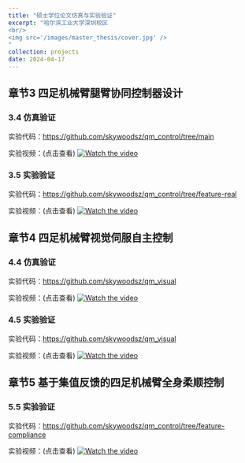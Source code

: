 ```yaml
---
title: "硕士学位论文仿真与实验验证"
excerpt: "哈尔滨工业大学深圳校区
<br/>
<img src='/images/master_thesis/cover.jpg' />
"
collection: projects
date: 2024-04-17
---
```


## 章节3 四足机械臂腿臂协同控制器设计
### 3.4 仿真验证
实验代码：https://github.com/skywoodsz/qm_control/tree/main

实验视频：(点击查看)
[![Watch the video](/images/master_thesis/3_1.jpg)](https://b23.tv/5KuEDco)

### 3.5 实验验证
实验代码：https://github.com/skywoodsz/qm_control/tree/feature-real

实验视频：(点击查看)
[![Watch the video](/images/master_thesis/3_2.jpg)](https://b23.tv/1bpG9VC)


## 章节4 四足机械臂视觉伺服自主控制
### 4.4 仿真验证
实验代码：https://github.com/skywoodsz/qm_visual

实验视频：(点击查看)
[![Watch the video](/images/master_thesis/4_1.jpg)](https://b23.tv/hMEiUDb)

### 4.5 实验验证
实验代码：https://github.com/skywoodsz/qm_visual

实验视频：(点击查看)
[![Watch the video](/images/master_thesis/4_2.jpg)](https://b23.tv/AqpXonG)


## 章节5 基于集值反馈的四足机械臂全身柔顺控制
### 5.5 实验验证
实验代码：https://github.com/skywoodsz/qm_control/tree/feature-compliance

实验视频：(点击查看)
[![Watch the video](/images/master_thesis/5_1.jpg)](https://b23.tv/qizEUuR)

